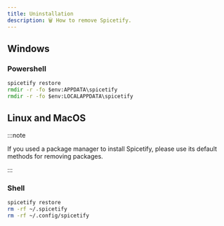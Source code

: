 ```yaml
---
title: Uninstallation
description: 🗑 How to remove Spicetify.
---
```


## Windows

### Powershell
```cmd
spicetify restore
rmdir -r -fo $env:APPDATA\spicetify
rmdir -r -fo $env:LOCALAPPDATA\spicetify
```

## Linux and MacOS

:::note

If you used a package manager to install Spicetify, please use its default methods for removing packages.

:::

### Shell
```bash
spicetify restore
rm -rf ~/.spicetify
rm -rf ~/.config/spicetify
```

